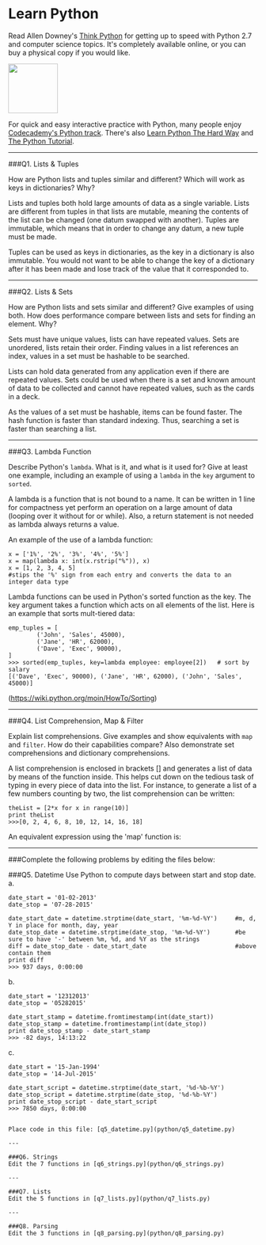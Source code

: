 # Learn Python

Read Allen Downey's [Think Python](http://www.greenteapress.com/thinkpython/) for getting up to speed with Python 2.7 and computer science topics. It's completely available online, or you can buy a physical copy if you would like.

<a href="http://www.greenteapress.com/thinkpython/"><img src="img/think_python.png" style="width: 100px;" target="_blank"></a>

For quick and easy interactive practice with Python, many people enjoy [Codecademy's Python track](http://www.codecademy.com/en/tracks/python). There's also [Learn Python The Hard Way](http://learnpythonthehardway.org/book/) and [The Python Tutorial](https://docs.python.org/2/tutorial/).

---

###Q1. Lists &amp; Tuples

How are Python lists and tuples similar and different? Which will work as keys in dictionaries? Why?

Lists and tuples both hold large amounts of data as a single variable.  Lists are different from tuples in that lists are mutable, meaning the contents of the list can be changed (one datum swapped with another).  Tuples are immutable, which means that in order to change any datum, a new tuple must be made.

Tuples can be used as keys in dictionaries, as the key in a dictionary is also immutable.  You would not want to be able to change the key of a dictionary after it has been made and lose track of the value that it corresponded to.

---

###Q2. Lists &amp; Sets

How are Python lists and sets similar and different? Give examples of using both. How does performance compare between lists and sets for finding an element. Why?

Sets must have unique values, lists can have repeated values.  Sets are unordered, lists retain their order.  Finding values in a list references an index, values in a set must be hashable to be searched.

Lists can hold data generated from any application even if there are repeated values.  Sets could be used when there is a set and known amount of data to be collected and cannot have repeated values, such as the cards in a deck.

As the values of a set must be hashable, items can be found faster.  The hash function is faster than standard indexing.  Thus, searching a set is faster than searching a list.

---

###Q3. Lambda Function

Describe Python's `lambda`. What is it, and what is it used for? Give at least one example, including an example of using a `lambda` in the `key` argument to `sorted`.

A lambda is a function that is not bound to a name.  It can be written in 1 line for compactness yet perform an operation on a large amount of data (looping over it without for or while).  Also, a return statement is not needed as lambda always returns a value.

An example of the use of a lambda function:
```
x = ['1%', '2%', '3%', '4%', '5%']
x = map(lambda x: int(x.rstrip("%")), x)
x = [1, 2, 3, 4, 5]
#stips the '%' sign from each entry and converts the data to an integer data type
```
Lambda functions can be used in Python's sorted function as the key.  The key argument takes a function which acts on all elements of the list.  Here is an example that sorts mult-tiered data:
```
emp_tuples = [
        ('John', 'Sales', 45000),
        ('Jane', 'HR', 62000),
        ('Dave', 'Exec', 90000),
]
>>> sorted(emp_tuples, key=lambda employee: employee[2])   # sort by salary
[('Dave', 'Exec', 90000), ('Jane', 'HR', 62000), ('John', 'Sales', 45000)]
```
(https://wiki.python.org/moin/HowTo/Sorting)

---

###Q4. List Comprehension, Map &amp; Filter

Explain list comprehensions. Give examples and show equivalents with `map` and `filter`. How do their capabilities compare? Also demonstrate set comprehensions and dictionary comprehensions.

A list comprehension is enclosed in brackets [] and generates a list of data by means of the function inside.  This helps cut down on the tedious task of typing in every piece of data into the list.  For instance, to generate a list of a few numbers counting by two, the list comprehension can be written:
```
theList = [2*x for x in range(10)]
print theList
>>>[0, 2, 4, 6, 8, 10, 12, 14, 16, 18]
```
An equivalent expression using the 'map' function is:


---

###Complete the following problems by editing the files below:

###Q5. Datetime
Use Python to compute days between start and stop date.   
a.  

```
date_start = '01-02-2013'    
date_stop = '07-28-2015'
```

```
date_start_date = datetime.strptime(date_start, '%m-%d-%Y')     #m, d, Y in place for month, day, year
date_stop_date = datetime.strptime(date_stop, '%m-%d-%Y')       #be sure to have '-' between %m, %d, and %Y as the strings
diff = date_stop_date - date_start_date                         #above contain them
print diff
>>> 937 days, 0:00:00
```

b.  
```
date_start = '12312013'  
date_stop = '05282015'  
```
```
date_start_stamp = datetime.fromtimestamp(int(date_start))
date_stop_stamp = datetime.fromtimestamp(int(date_stop))
print date_stop_stamp - date_start_stamp
>>> -82 days, 14:13:22
```


c.  
```
date_start = '15-Jan-1994'      
date_stop = '14-Jul-2015'  
```
```
date_start_script = datetime.strptime(date_start, '%d-%b-%Y')
date_stop_script = datetime.strptime(date_stop, '%d-%b-%Y')
print date_stop_script - date_start_script
>>> 7850 days, 0:00:00
 

Place code in this file: [q5_datetime.py](python/q5_datetime.py)

---

###Q6. Strings
Edit the 7 functions in [q6_strings.py](python/q6_strings.py)

---

###Q7. Lists
Edit the 5 functions in [q7_lists.py](python/q7_lists.py)

---

###Q8. Parsing
Edit the 3 functions in [q8_parsing.py](python/q8_parsing.py)





